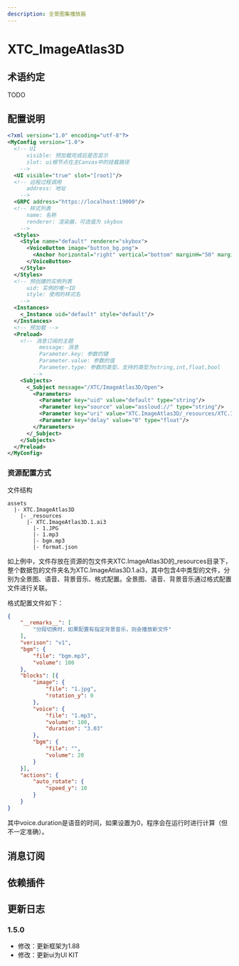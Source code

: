 ```yaml
---
description: 全景图集播放器
---
```


# XTC\_ImageAtlas3D

## 术语约定

TODO


## 配置说明
```xml
<?xml version="1.0" encoding="utf-8"?>
<MyConfig version="1.0">
  <!-- UI 
      visible: 预加载完成后是否显示
      slot: ui根节点在主Canvas中的挂载路径
    -->
  <UI visible="true" slot="[root]"/>
  <!-- 远程过程调用
      address: 地址
    -->
  <GRPC address="https://localhost:19000"/>
  <!-- 样式列表
      name: 名称
      renderer: 渲染器，可选值为 skybox
    -->
  <Styles>
    <Style name="default" renderer="skybox">
      <VoiceButton image="button_bg.png">
        <Anchor horizontal="right" vertical="bottom" marginH="50" marginV="50" width="187" height="64"/>
      </VoiceButton>
    </Style>
  </Styles>
  <!-- 预创建的实例列表
      uid: 实例的唯一ID
      style: 使用的样式名
    -->
  <Instances>
    <_Instance uid="default" style="default"/>
  </Instances>
  <!-- 预加载 -->
  <Preload>
    <!-- 消息订阅的主题
          message: 消息
          Parameter.key: 参数的键
          Parameter.value: 参数的值
          Parameter.type: 参数的类型，支持的类型为string,int,float,bool
        -->
    <Subjects>
      <_Subject message="/XTC/ImageAtlas3D/Open">
        <Parameters>
          <Parameter key="uid" value="default" type="string"/>
          <Parameter key="source" value="assloud://" type="string"/>
          <Parameter key="uri" value="XTC.ImageAtlas3D/_resources/XTC.ImageAtlas3D.1.ai3" type="string"/>
          <Parameter key="delay" value="0" type="float"/>
        </Parameters>
      </_Subject>
    </Subjects>
  </Preload>
</MyConfig>
```

### 资源配置方式

文件结构
```
assets
  |- XTC.ImageAtlas3D
    |- _resources
      |- XTC.ImageAtlas3D.1.ai3
        |- 1.JPG
        |- 1.mp3
        |- bgm.mp3
        |- format.json
```

如上例中，文件存放在资源的包文件夹XTC.ImageAtlas3D的_resources目录下，整个数据包的文件夹名为XTC.ImageAtlas3D.1.ai3，其中包含4中类型的文件，分别为全景图、语音、背景音乐、格式配置。全景图、语音、背景音乐通过格式配置文件进行关联。

格式配置文件如下：

```json
{
    "__remarks__": [
        "分段切换时，如果配置有指定背景音乐，则会播放新文件"
    ],
    "verison": "v1",
    "bgm": {
        "file": "bgm.mp3",
        "volume": 100
    },
    "blocks": [{
        "image": {
            "file": "1.jpg",
            "rotation_y": 0
        },
        "voice": {
            "file": "1.mp3",
            "volume": 100,
            "duration": "3.03"
        },
        "bgm": {
            "file": "",
            "volume": 20
        }
    }],
    "actions": {
        "auto_rotate": {
            "speed_y": 10
        }
    }
}
```

其中voice.duration是语音的时间，如果设置为0，程序会在运行时进行计算（但不一定准确）。

## 消息订阅


## 依赖插件


## 更新日志

### 1.5.0

* 修改：更新框架为1.88
* 修改：更新ui为UI KIT

